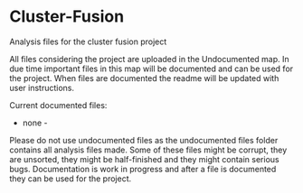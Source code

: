 Cluster-Fusion
==============

Analysis files for the cluster fusion project


All files considering the project are uploaded in the Undocumented map. In due time important files in this map will be documented and can be used for the project. When files are documented the readme will be updated with user instructions.

Current documented files:
- none - 

Please do not use undocumented files as the undocumented files folder contains all analysis files made. Some of these files might be corrupt, they are unsorted, they might be half-finished and they might contain serious bugs. Documentation is work in progress and after a file is documented they can be used for the project. 
